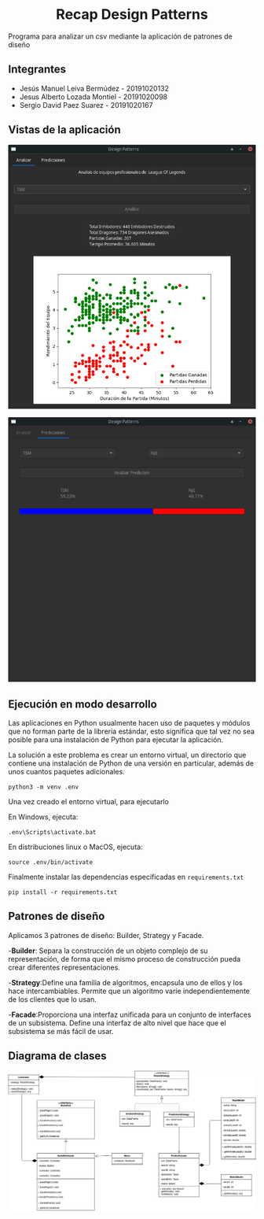 <h1 style='text-align:center'> Recap Design Patterns </h1>

Programa para analizar un csv mediante la aplicación de patrones de diseño

## Integrantes
- Jesús Manuel Leiva Bermúdez - 20191020132
- Jesus Alberto Lozada Montiel - 20191020098
- Sergio David Paez Suarez - 20191020167

## Vistas de la aplicación

![vista_uno](docs/vista_1.png)

![vista_dos](docs/vista_2.png)


## Ejecución en modo desarrollo

Las aplicaciones en Python usualmente hacen uso de paquetes y módulos que no forman parte de la librería estándar, esto significa que tal vez no sea posible para una instalación de Python para ejecutar la aplicación.

La solución a este problema es crear un entorno virtual, un directorio que contiene una instalación de Python de una versión en particular, además de unos cuantos paquetes adicionales.

```console
python3 -m venv .env
```

Una vez creado el entorno virtual, para ejecutarlo

En Windows, ejecuta:

```console
.env\Scripts\activate.bat
```

En distribuciones linux o MacOS, ejecuta:
```console
source .env/bin/activate
```

Finalmente instalar las dependencias especificadas en `requirements.txt`

```console
pip install -r requirements.txt
```

## Patrones de diseño

Aplicamos 3 patrones de diseño: Builder, Strategy y Facade.

-**Builder**:     Separa la construcción de un objeto complejo de su representación, de forma que el mismo proceso de construcción pueda crear diferentes representaciones.

-**Strategy**:Define una familia de algoritmos, encapsula uno de ellos y los hace intercambiables. Permite que un algoritmo varíe independientemente de los clientes que lo usan.

-**Facade**:Proporciona una interfaz unificada para un conjunto de interfaces de un subsistema. Define una interfaz de alto nivel que hace que el subsistema se más fácil de usar.


## Diagrama de clases

![Diagrama_clases](docs/Patrones.png)

